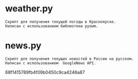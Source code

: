 # weather.py
	Скрипт для получения текущей погоды в Красноярске.
	Написан с использованием библиотеки pyowm.
# news.py
	Скрипт для получения текущих новостей в России на русском.
	Написан с использованием  GoogleNews API.
68f1415789fb4f09b0450c9ca4246a87
